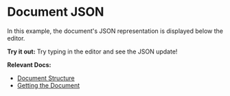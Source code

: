 # Document JSON

In this example, the document's JSON representation is displayed below the editor.

**Try it out:** Try typing in the editor and see the JSON update!

**Relevant Docs:**

- [Document Structure](/docs/editor-basics/document-structure)
- [Getting the Document](/docs/editor-api/manipulating-blocks#getting-the-document)
